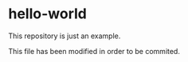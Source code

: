 # hello-world
This repository is just an example.

This file has been modified in order to be commited.
